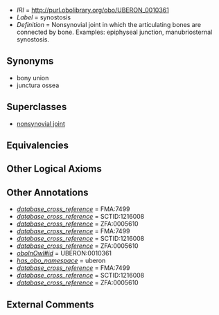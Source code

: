  * *IRI* = http://purl.obolibrary.org/obo/UBERON_0010361
 * *Label* = synostosis
 * *Definition* = Nonsynovial joint in which the articulating bones are connected by bone. Examples: epiphyseal junction, manubriosternal synostosis.

## Synonyms

 * bony union
 * junctura ossea

## Superclasses

 * [nonsynovial joint](../../UBERON/34/UBERON_0011134.md)

## Equivalencies


## Other Logical Axioms


## Other Annotations

 * *[database_cross_reference](../../ef/oboInOwl#hasDbXref.md)* = FMA:7499
 * *[database_cross_reference](../../ef/oboInOwl#hasDbXref.md)* = SCTID:1216008
 * *[database_cross_reference](../../ef/oboInOwl#hasDbXref.md)* = ZFA:0005610
 * *[database_cross_reference](../../ef/oboInOwl#hasDbXref.md)* = FMA:7499
 * *[database_cross_reference](../../ef/oboInOwl#hasDbXref.md)* = SCTID:1216008
 * *[database_cross_reference](../../ef/oboInOwl#hasDbXref.md)* = ZFA:0005610
 * *[oboInOwl#id](../../id/oboInOwl#id.md)* = UBERON:0010361
 * *[has_obo_namespace](../../ce/oboInOwl#hasOBONamespace.md)* = uberon
 * *[database_cross_reference](../../ef/oboInOwl#hasDbXref.md)* = FMA:7499
 * *[database_cross_reference](../../ef/oboInOwl#hasDbXref.md)* = SCTID:1216008
 * *[database_cross_reference](../../ef/oboInOwl#hasDbXref.md)* = ZFA:0005610

## External Comments

